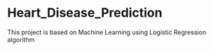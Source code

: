 # Heart_Disease_Prediction
This project is based on Machine Learning using Logistic Regression algorithm 
